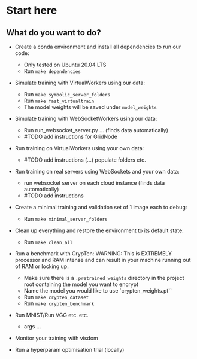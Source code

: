 # Start here

## What do you want to do?

- Create a conda environment and install all dependencies to run our code:
    - Only tested on Ubuntu 20.04 LTS
    - Run `make dependencies`

- Simulate training with VirtualWorkers using our data:
    - Run `make symbolic_server_folders`
    - Run `make fast_virtualtrain`
    - The model weights will be saved under `model_weights`

- Simulate training with WebSocketWorkers using our data:
    - Run run_websocket_server.py ... (finds data automatically)
    - #TODO add instructions for GridNode

- Run training on VirtualWorkers using your own data:
    - #TODO add instructions (...) populate folders etc.

- Run training on real servers using WebSockets and your own data:
    - run websocket server on each cloud instance (finds data automatically)
    - #TODO add instructions

- Create a minimal training and validation set of 1 image each to debug:
    - Run `make minimal_server_folders`

- Clean up everything and restore the environment to its default state:
    - Run `make clean_all`

- Run a benchmark with CrypTen:
    WARNING: This is EXTREMELY processor and RAM intense and can result in your machine running out of RAM or locking up.
    - Make sure there is a `.pretrained_weights` directory in the project root containing the model you want to encrypt
    - Name the model you would like to use `crypten_weights.pt``
    - Run `make crypten_dataset`
    - Run `make crypten_benchmark`
    

- Run MNIST/Run VGG etc. etc. 
    - args ...

- Monitor your training with visdom

- Run a hyperparam optimisation trial (locally)
